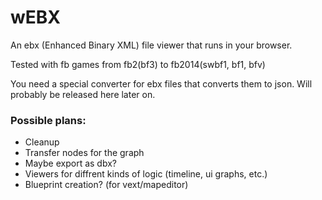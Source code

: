 # wEBX
An ebx (Enhanced Binary XML) file viewer that runs in your browser.

Tested with fb games from fb2(bf3) to fb2014(swbf1, bf1, bfv)

You need a special converter for ebx files that converts them to json. Will probably be released here later on.

### Possible plans:
- Cleanup 
- Transfer nodes for the graph
- Maybe export as dbx?
- Viewers for diffrent kinds of logic (timeline, ui graphs, etc.)
- Blueprint creation? (for vext/mapeditor)